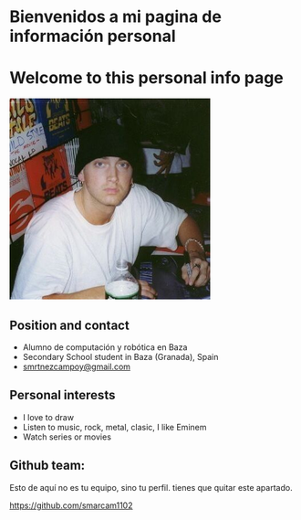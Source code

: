 # Bienvenidos a mi pagina de información personal
# Welcome to this personal info page
![imagen](Eminem.jpeg)
## Position and contact

- Alumno de computación y robótica en Baza
- Secondary School student in Baza (Granada), Spain
- smrtnezcampoy@gmail.com

## Personal interests
- I love to draw
- Listen to music, rock, metal, clasic, I like Eminem
- Watch series or movies

## Github team:

Esto de aquí no es tu equipo, sino tu perfil. tienes que quitar este apartado.
 
 https://github.com/smarcam1102